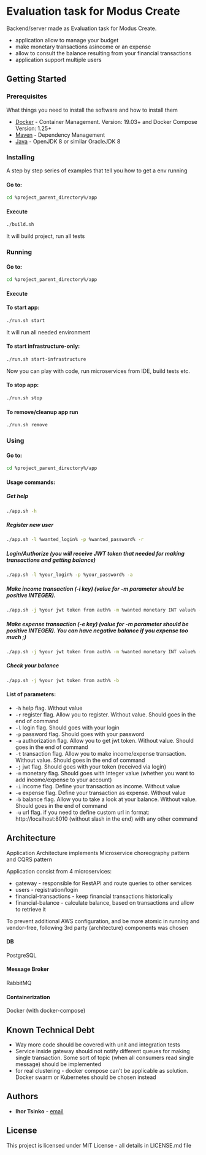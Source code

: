 # Evaluation task for Modus Create

Backend/server made as Evaluation task for Modus Create.
 - application allow to manage your budget 
 - make monetary transactions asincome or an expense
 - allow to consult the balance resulting from your financial transactions
 - application support multiple users

## Getting Started


### Prerequisites

What things you need to install the software and how to install them

* [Docker](https://www.docker.com/community-edition#/download) - Container Management. Version: 19.03+ and Docker Compose  Version: 1.25+
* [Maven](https://maven.apache.org/) - Dependency Management
* [Java](http://openjdk.java.net/install/) - OpenJDK 8 or similar OracleJDK 8

### Installing

A step by step series of examples that tell you how to get a env running

#### Go to:

```bash
cd %project_parent_directory%/app
```

#### Execute

```bash
./build.sh
```
It will build project, run all tests

### Running
#### Go to:

```bash
cd %project_parent_directory%/app
```

#### Execute

#### To start app:
```bash
./run.sh start
```

It will run all needed environment

#### To start infrastructure-only:
```bash
./run.sh start-infrastructure
```

Now you can play with code, run microservices from IDE, build tests etc.

#### To stop app:

```bash
./run.sh stop
```
#### To remove/cleanup app run

```bash
./run.sh remove
```

### Using

#### Go to:

```bash
cd %project_parent_directory%/app
```
#### Usage commands:

##### Get help

```bash
./app.sh -h
```
##### Register new user

```bash
./app.sh -l %wanted_login% -p %wanted_password% -r
```

##### Login/Authorize (you will receive JWT token that needed for making transactions and getting balance)
```bash
./app.sh -l %your_login% -p %your_password% -a
```

##### Make income transaction (-i key) (value for -m parameter should be positive INTEGER).
```bash
./app.sh -j %your jwt token from auth% -m %wanted monetary INT value% -i -t
```

##### Make expense transaction (-e key) (value for -m parameter should be positive INTEGER). You can have negative balance if you expense too much ;)
```bash
./app.sh -j %your jwt token from auth% -m %wanted monetary INT value% -e -t
```

##### Check your balance
```bash
./app.sh -j %your jwt token from auth% -b
```
#### List of parameters:
* ```-h```    help flag. Without value
* ```-r```    register flag. Allow you to register. Without value. Should goes in the end of command
* ```-l```    login flag. Should goes with your login
* ```-p```    password flag. Should goes with your password
* ```-a```    authorization flag. Allow you to get jwt token. Without value. Should goes in the end of command
* ```-t```    transaction flag. Allow you to make income/expense transaction. Without value. Should goes in the end of command
* ```-j```    jwt flag. Should goes with your token (received via login)
* ```-m```    monetary flag. Should goes with Integer value (whether you want to add income/expense to your account)
* ```-i```    income flag. Define your transaction as income. Without value
* ```-e```    expense  flag. Define your transaction as expense. Without value
* ```-b```    balance flag. Allow you to take a look at your balance. Without value. Should goes in the end of command
* ```-u```    url flag. if you need to define custom url in format: http://localhost:8010 (without slash in the end) with any other command

## Architecture
Application Architecture implements Microservice choreography pattern and CQRS pattern

Application consist from 4 microservices:
* gateway - responsible for RestAPI and route queries to other services
* users - registration/login
* financial-transactions - keep financial transactions historically
* financial-balance - calculate balance, based on transactions and allow to retrieve it

To prevent additional AWS configuration, and be more atomic in running and vendor-free, following 3rd party (architecture) components was chosen
#### DB
PostgreSQL
#### Message Broker
RabbitMQ
#### Containerization
Docker (with docker-compose)

## Known Technical Debt
* Way more code should be covered with unit and integration tests
* Service inside gateway should not notify different queues for making single transaction. Some sort of topic (when all consumers read single message) should be implemented
* for real clustering - docker compose can't be applicable as solution. Docker swarm or Kubernetes should be chosen instead  

## Authors

* **Ihor Tsinko** - [email](igor.tsinko@gmail.com)

## License

This project is licensed under MIT License - all details in LICENSE.md file